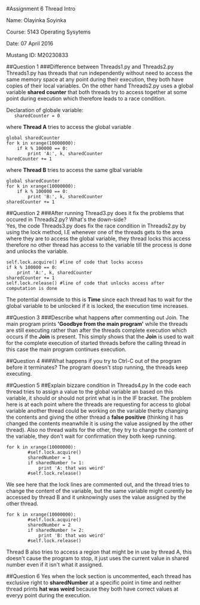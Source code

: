 #Assignment 6 Thread Intro

Name: Olayinka Soyinka 

Course: 5143 Operating Sysytems 

Date: 07 April 2016

Mustang ID: M20230833

##Question 1
###Difference between Threads1.py and Threads2.py  
Threads1.py has threads that run independently without need to access the same memory space at any point during their execution,
they both have copies of their local variables. On the other hand Threads2.py uses a global variable **shared counter** that
both threads try to access together at some point during execution which therefore leads to a race condition.  

Declaration of globale variable:  
````    sharedCounter = 0 ````
    
where **Thread A** tries to access the global variable  
```  
global sharedCounter  
for k in xrange(10000000):  
    if k % 100000 == 0:    
        print 'A:', k, sharedCounter    
haredCounter += 1
```
where **Thread B** tries to access the same glbal variable  
```
global sharedCounter
for k in xrange(10000000):
    if k % 100000 == 0:
        print 'B:', k, sharedCounter
sharedCounter += 1
```
##Question 2
###After running Thread3.py does it fix the problems that occured in Threads2.py? What's the down-side?  
Yes, the code Threads3.py does fix the race condition in Threads2.py by using the lock method, I.E whenever one of the threads
gets to the area where they are to access the global variable, they thread locks this access therefore no other thread has access
to the variable till the process is done and unlocks the variable.

``` 
self.lock.acquire() #line of code that locks access
if k % 100000 == 0:
    print 'A:', k, sharedCounter
sharedCounter += 1
self.lock.release() #line of code that unlocks access after computation is done
``` 
The potential downside to this is **Time** since each thread has to wait for the global variable to be unlocked if it is locked,
the execution time increases.

##Question 3
###Describe what happens after commenting out Join.
The main program prints **'Goodbye from the main program'** while the threads are still executing rather than after the threads
complete execution which occurs if the **Join** is present. This simply shows that the **Join** is used to wait for the complete 
execution of started threads before the calling thread in this case the main program continues execution.

##Question 4
###What happens if you try to Ctrl-C out of the program before it terminates?
The program doesn't stop running, the threads keep executing.

##Question 5
##Explain bizzare condition in Threads4.py
In the code each thread tries to assign a value to the global variable an based on this variable, it should or should not print what
is in the IF bracket. The problem here is at each point where the threads are requesting for access to global variable another thread
could be working on the variable therby changing the contents and giving the other thread a **false positive** (thinking it has changed the contents meanwhile it is using the value assigned by the other thread). Also no thread waits for the other, they try to change the content of the variable, they don't wait for confirmation they both keep running.

```
for k in xrange(10000000):
        #self.lock.acquire()
        sharedNumber = 1
        if sharedNumber != 1:
            print 'A: that was weird'
        #self.lock.release()
```
We see here that the lock lines are commented out, and the thread tries to change the content of the variable, but the same variable might curently be accessed by thread B and it unknowingly uses the value assigned by the other thread.

```
for k in xrange(10000000):
        #self.lock.acquire()
        sharedNumber = 2
        if sharedNumber != 2:
            print 'B: that was weird'
        #self.lock.release()
```
Thread B also tries to access a region that might be in use by thread A, this doesn't cause the program to stop, it just uses the current value in shared number even if it isn't what it assigned.

##Question 6
Yes when the lock section is uncommented, each thread has exclusive right to **sharedNumber** at a specific point in time and neither thread prints **hat was weird** because they both have correct values at everyy point during the execution.
